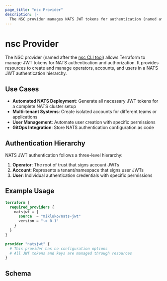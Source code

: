 ```yaml
---
page_title: "nsc Provider"
description: |-
  The NSC provider manages NATS JWT tokens for authentication (named after the nsc CLI tool)
---
```


# nsc Provider

The NSC provider (named after the [nsc CLI tool](https://docs.nats.io/using-nats/nats-tools/nsc)) allows Terraform to manage JWT tokens for NATS authentication and authorization. It provides resources to create and manage operators, accounts, and users in a NATS JWT authentication hierarchy.

## Use Cases

- **Automated NATS Deployment**: Generate all necessary JWT tokens for a complete NATS cluster setup
- **Multi-tenant Systems**: Create isolated accounts for different teams or applications
- **User Management**: Automate user creation with specific permissions
- **GitOps Integration**: Store NATS authentication configuration as code

## Authentication Hierarchy

NATS JWT authentication follows a three-level hierarchy:

1. **Operator**: The root of trust that signs account JWTs
2. **Account**: Represents a tenant/namespace that signs user JWTs
3. **User**: Individual authentication credentials with specific permissions

## Example Usage

```terraform
terraform {
  required_providers {
    natsjwt = {
      source  = "mikluko/nats-jwt"
      version = "~> 0.1"
    }
  }
}

provider "natsjwt" {
  # This provider has no configuration options
  # All JWT tokens and keys are managed through resources
}
```

<!-- schema generated by tfplugindocs -->
## Schema